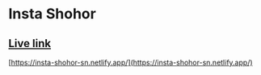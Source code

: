 # Insta Shohor
## [Live link](https://insta-shohor-sn.netlify.app/)
[https://insta-shohor-sn.netlify.app/](https://insta-shohor-sn.netlify.app/)
